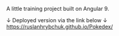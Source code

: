 A little training project built on Angular 9.

↓ Deployed version via the link below ↓
https://ruslanhrybchuk.github.io/Pokedex/
